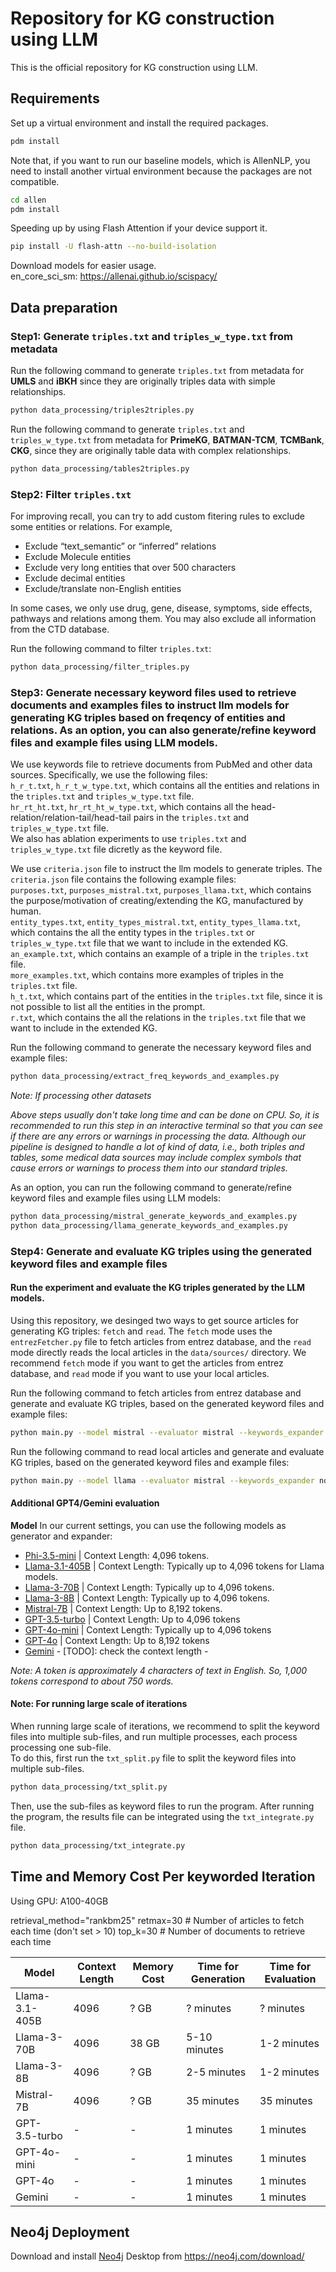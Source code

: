 # Repository for KG construction using LLM
This is the official repository for KG construction using LLM.  

## Requirements
Set up a virtual environment and install the required packages.
```sh
pdm install
```
Note that, if you want to run our baseline models, which is AllenNLP, you need to install another virtual environment because the packages are not compatible. 
```sh
cd allen
pdm install
```

Speeding up by using Flash Attention if your device support it. 
```sh
pip install -U flash-attn --no-build-isolation
```

Download models for easier usage.  
en_core_sci_sm: https://allenai.github.io/scispacy/

## Data preparation 
### Step1: Generate `triples.txt` and `triples_w_type.txt` from metadata

Run the following command to generate `triples.txt` from metadata for **UMLS** and **iBKH** since they are originally triples data with simple relationships.  
```sh
python data_processing/triples2triples.py
```

Run the following command to generate `triples.txt` and `triples_w_type.txt` from metadata for **PrimeKG**, **BATMAN-TCM**, **TCMBank**, **CKG**, since they are originally table data with complex relationships.   
```sh
python data_processing/tables2triples.py
```

### Step2: Filter `triples.txt`

For improving recall, you can try to add custom fitering rules to exclude some entities or relations. For example,   
* Exclude “text_semantic” or “inferred” relations  
* Exclude Molecule entities  
* Exclude very long entities that over 500 characters  
* Exclude decimal entities  
* Exclude/translate non-English entities  

In some cases, we only use drug, gene, disease, symptoms, side effects, pathways and relations among them. You may also exclude all information from the CTD database.

Run the following command to filter `triples.txt`:   
```sh
python data_processing/filter_triples.py
```

### Step3: Generate necessary keyword files used to retrieve documents and examples files to instruct llm models for generating KG triples based on freqency of entities and relations. As an option, you can also generate/refine keyword files and example files using LLM models.   

We use keywords file to retrieve documents from PubMed and other data sources. Specifically, we use the following files:   
`h_r_t.txt`, `h_r_t_w_type.txt`, which contains all the entities and relations in the `triples.txt` and `triples_w_type.txt` file.  
`hr_rt_ht.txt`, `hr_rt_ht_w_type.txt`, which contains all the head-relation/relation-tail/head-tail pairs in the `triples.txt` and `triples_w_type.txt` file.  
We also has ablation experiments to use `triples.txt` and `triples_w_type.txt` file dicretly as the keyword file. 

We use `criteria.json` file to instruct the llm models to generate triples. The `criteria.json` file contains the following example files:   
`purposes.txt`, `purposes_mistral.txt`, `purposes_llama.txt`, which contains the purpose/motivation of creating/extending the KG, manufactured by human.  
`entity_types.txt`, `entity_types_mistral.txt`, `entity_types_llama.txt`, which contains the all the entity types in the `triples.txt` or `triples_w_type.txt` file that we want to include in the extended KG.   
`an_example.txt`, which contains an example of a triple in the `triples.txt` file.   
`more_examples.txt`, which contains more examples of triples in the `triples.txt` file.   
`h_t.txt`, which contains part of the entities in the `triples.txt` file, since it is not possible to list all the entities in the prompt.    
`r.txt`, which contains the all the relations in the `triples.txt` file that we want to include in the extended KG. 

Run the following command to generate the necessary keyword files and example files:   
```sh
python data_processing/extract_freq_keywords_and_examples.py
```

_Note: If processing other datasets_

_Above steps usually don't take long time and can be done on CPU. So, it is recommended to run this step in an interactive terminal so that you can see if there are any errors or warnings in processing the data. Although our pipeline is designed to handle a lot of kind of data, i.e., both triples and tables, some medical data sources may include complex symbols that cause errors or warnings to process them into our standard triples._ 

As an option, you can run the following command to generate/refine keyword files and example files using LLM models:   
```sh
python data_processing/mistral_generate_keywords_and_examples.py  
python data_processing/llama_generate_keywords_and_examples.py  
```

### Step4: Generate and evaluate KG triples using the generated keyword files and example files  

#### Run the experiment and evaluate the KG triples generated by the LLM models.  
Using this repository, we desinged two ways to get source articles for generating KG triples: `fetch` and `read`. The `fetch` mode uses the `entrezFetcher.py` file to fetch articles from entrez database, and the `read` mode directly reads the local articles in the `data/sources/` directory. We recommend `fetch` mode if you want to get the articles from entrez database, and `read` mode if you want to use your local articles. 

Run the following command to fetch articles from entrez database and generate and evaluate KG triples, based on the generated keyword files and example files:   
```sh
python main.py --model mistral --evaluator mistral --keywords_expander none --keywords_file h_r_t.txt --article_acquisition_mode fetch --dataset UMLS --log_file F_log --retrieval_method bm25s --retmax 5 --top_k 3 --iterations 3 --dbs pubmed --save_dir output 
```

Run the following command to read local articles and generate and evaluate KG triples, based on the generated keyword files and example files:   
```sh
python main.py --model llama --evaluator mistral --keywords_expander none --keywords_file h_r_t.txt --article_acquisition_mode read --read_articles_file pubmed.json --dataset UMLS --log_file R_log --retrieval_method bm25s --top_k 3 --iterations 3 --save_dir output 
```

#### Additional GPT4/Gemini evaluation
**Model** 
In our current settings, you can use the following models as generator and expander:    
* [Phi-3.5-mini](https://huggingface.co/microsoft/Phi-3.5-mini-instruct) | Context Length: 4,096 tokens.    
* [Llama-3.1-405B](https://huggingface.co/meta-llama/Llama-3.1-405B-Instruct) | Context Length: Typically up to 4,096 tokens for Llama models.   
* [Llama-3-70B](https://huggingface.co/meta-llama/Meta-Llama-3-70B-Instruct) | Context Length: Typically up to 4,096 tokens. 
* [Llama-3-8B](https://huggingface.co/meta-llama/Meta-Llama-3-8B-Instruct) | Context Length: Typically up to 4,096 tokens.    
* [Mistral-7B](https://huggingface.co/mistralai/Mistral-7B-Instruct-v0.2) | Context Length: Up to 8,192 tokens.    
* [GPT-3.5-turbo](https://platform.openai.com/docs/models/o1) | Context Length: Up to 4,096 tokens    
* [GPT-4o-mini](https://platform.openai.com/docs/models/gpt-4o-mini) | Context Length: Typically up to 4,096 tokens      
* [GPT-4o](https://platform.openai.com/docs/models/gpt-4o) | Context Length: Up to 8,192 tokens     
* [Gemini](https://ai.google.dev/) - [TODO]: check the context length -     

_Note: A token is approximately 4 characters of text in English. So, 1,000 tokens correspond to about 750 words._

#### Note: For running large scale of iterations 

When running large scale of iterations, we recommend to split the keyword files into multiple sub-files, and run multiple processes, each process processing one sub-file.  
To do this, first run the `txt_split.py` file to split the keyword files into multiple sub-files.  
```sh
python data_processing/txt_split.py
```
Then, use the sub-files as keyword files to run the program. After running the program, the results file can be integrated using the `txt_integrate.py` file.  
```sh
python data_processing/txt_integrate.py
```

## Time and Memory Cost Per keyworded Iteration
Using GPU: A100-40GB

retrieval_method="rankbm25"
retmax=30   # Number of articles to fetch each time (don't set > 10)
top_k=30    # Number of documents to retrieve each time

Model | Context Length | Memory Cost | Time for Generation | Time for Evaluation
--- | --- | --- | --- | ---
Llama-3.1-405B | 4096 | ? GB | ? minutes | ? minutes
Llama-3-70B | 4096 | 38 GB | 5-10 minutes | 1-2 minutes
Llama-3-8B | 4096 | ? GB | 2-5 minutes | 1-2 minutes
Mistral-7B | 4096 | ? GB | 35 minutes | 35 minutes  
GPT-3.5-turbo | - | - | 1 minutes | 1 minutes
GPT-4o-mini | - | - | 1 minutes | 1 minutes
GPT-4o | - | - | 1 minutes | 1 minutes
Gemini | - | - | 1 minutes | 1 minutes

## Neo4j Deployment

Download and install [Neo4j](https://neo4j.com) Desktop from https://neo4j.com/download/